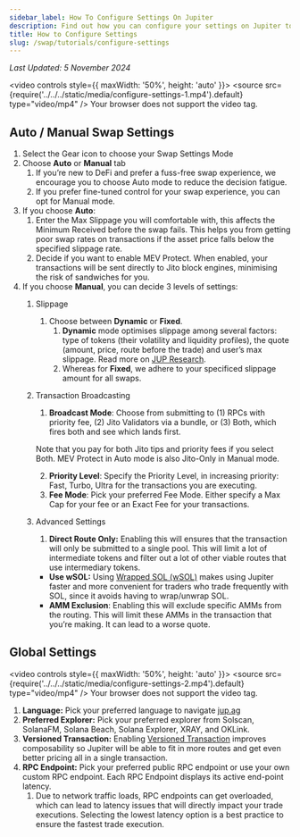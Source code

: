 ```yaml
---
sidebar_label: How To Configure Settings On Jupiter
description: Find out how you can configure your settings on Jupiter to help you land your transactions effectively.
title: How to Configure Settings
slug: /swap/tutorials/configure-settings
---
```



*Last Updated: 5 November 2024*


<video controls style={{ maxWidth: '50%', height: 'auto' }}>
  <source src={require('../../../static/media/configure-settings-1.mp4').default} type="video/mp4" />
  Your browser does not support the video tag.
</video>

## Auto / Manual Swap Settings

1. Select the Gear icon to choose your Swap Settings Mode
2. Choose **Auto** or **Manual** tab
    1. If you’re new to DeFi and prefer a fuss-free swap experience, we encourage you to choose Auto mode to reduce the decision fatigue. 
    2. If you prefer fine-tuned control for your swap experience, you can opt for Manual mode. 
3. If you choose **Auto**:
    1. Enter the Max Slippage you will comfortable with, this affects the Minimum Received before the swap fails. This helps you from getting poor swap rates on transactions if the asset price falls below the specified slippage rate.
    2. Decide if you want to enable MEV Protect. When enabled, your transactions will be sent directly to Jito block engines, minimising the risk of sandwiches for you. 
4. If you choose **Manual**, you can decide 3 levels of settings: 
    1. Slippage
        1. Choose between **Dynamic** or **Fixed**. 
            1. **Dynamic** mode optimises slippage among several factors: type of tokens (their volatility and liquidity profiles), the quote (amount, price, route before the trade) and user’s max slippage. Read more on [JUP Research](https://www.jupresear.ch/t/dynamic-slippage/21946).
            2. Whereas for **Fixed**, we adhere to your specificed slippage amount for all swaps. 
    2. Transaction Broadcasting
        1. **Broadcast Mode**: Choose from submitting to (1) RPCs with priority fee, (2) Jito Validators via a bundle, or (3) Both, which fires both and see which lands first. 

          Note that you pay for both Jito tips and priority fees if you select Both. 
          MEV Protect in Auto mode is also Jito-Only in Manual mode.  
            
        2. **Priority Level**: Specify the Priority Level, in increasing priority: Fast, Turbo, Ultra for the transactions you are executing.
        3. **Fee Mode**: Pick your preferred Fee Mode. Either specify a Max Cap for your fee or an Exact Fee for your transactions.
    3. Advanced Settings 
        1. **Direct Route Only:** Enabling this will ensures that the transaction will only be submitted to a single pool. This will limit a lot of intermediate tokens and filter out a lot of other viable routes that use intermediary tokens.
        - **Use wSOL:** Using [Wrapped SOL (wSOL)](../../../12-general/5-wrapped-sol.md) makes using Jupiter faster and more convenient for traders who trade frequently with SOL, since it avoids having to wrap/unwrap SOL.
        - **AMM Exclusion**: Enabling this will exclude specific AMMs from the routing. This will limit these AMMs in the transaction that you’re making. It can lead to a worse quote.
        

## Global Settings

<video controls style={{ maxWidth: '50%', height: 'auto' }}>
  <source src={require('../../../static/media/configure-settings-2.mp4').default} type="video/mp4" />
  Your browser does not support the video tag.
</video>

1. **Language:** Pick your preferred language to navigate [jup.ag](http://jup.ag) 
2. **Preferred Explorer:** Pick your preferred explorer from Solscan, SolanaFM, Solana Beach, Solana Explorer, XRAY, and OKLink.
3. **Versioned Transaction:** Enabling [Versioned Transaction](https://station.jup.ag/docs/additional-topics/composing-with-versioned-transaction) improves composability so Jupiter will be able to fit in more routes and get even better pricing all in a single transaction. 
4. **RPC Endpoint:** Pick your preferred public RPC endpoint or use your own custom RPC endpoint. Each RPC Endpoint displays its active end-point latency. 
    1. Due to network traffic loads, RPC endpoints can get overloaded, which can lead to latency issues that will directly impact your trade executions. Selecting the lowest latency option is a best practice to ensure the fastest trade execution.